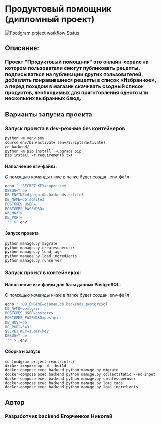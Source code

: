 # Продуктовый помощник (дипломный проект)
![Foodgram project workflow Status](https://github.com/rezi100r/foodgram-project-react/actions/workflows/foodgram_workflow.yml/badge.svg?branch=main&event=push)
## Описание:

### Проект "**Продуктовый помощник**" это онлайн-сервис на котором пользователи смогут публиковать рецепты, подписываться на публикации других пользователей, добавлять понравившиеся рецепты в список «Избранное», а перед походом в магазин скачивать сводный список продуктов, необходимых для приготовления одного или нескольких выбранных блюд.

## Варианты запуска проекта

### Запуск проекта в dev-режиме без контейнеров
```
python -m venv env
source env/bin/activate (env/Scripts/activate)
cd backend/
python -m pip install --upgrade pip
pip install -r requirements.txt
```
#### Наполнение env-файла:

С помощью команды ниже в папке будет создан .env-файл

```py
echo '''SECRET_KEY=super-key
DEBUG=True
DB_ENGINE=django.db.backends.sqlite3
DB_NAME=db.sqlite3
POSTGRES_USER=
POSTGRES_PASSWORD=
DB_HOST=
DB_PORT=
''' > .env
```

#### Запуск проекта

```
python manage.py migrate
python manage.py createsuperuser
python manage.py load_tags
python manage.py load_ingredients
python manage.py runserver
```

### Запуск проект в контейнерах:

#### Наполнение env-файла для базы данных PostgreSQL:

С помощью команды ниже в папке будет создан .env-файл

```py
echo '''DB_ENGINE=django.db.backends.postgresql
DB_NAME=postgres
POSTGRES_USER=postgres
POSTGRES_PASSWORD=postgres
DB_HOST=db 
DB_PORT=5432
SECRET_KEY=super-key
DEBUG=True
''' > .env
```
#### Сборка и запуск
```
cd foodgram-project-react/infra/
docker-compose up -d --build
docker-compose exec backend python manage.py migrate
docker-compose exec backend python manage.py collectstatic --no-input
docker-compose exec backend python manage.py createsuperuser
docker-compose exec backend python manage.py load_tags
docker-compose exec backend python manage.py load_ingredients
```

## Автор

### Разработчик backend Егорченков Николай